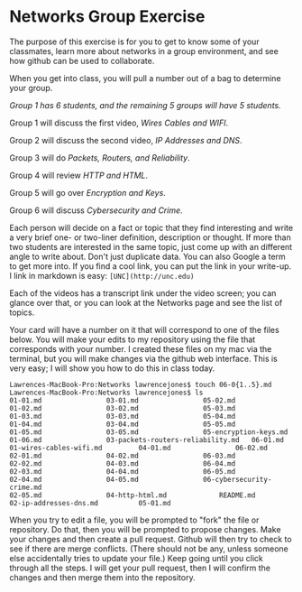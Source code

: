 # Networks Group Exercise

The purpose of this exercise is for you to get to know some of your classmates,
learn more about networks in a group environment, and see how github can be used to
collaborate.

When you get into class, you will pull a number out of a bag to determine your group.

*Group 1 has 6 students, and the remaining 5 groups will have 5 students.*

Group 1 will discuss the first video, *Wires Cables and WIFI*.

Group 2 will discuss the second video, *IP Addresses and DNS*.

Group 3 will do *Packets, Routers, and Reliability*.

Group 4 will review *HTTP and HTML*.

Group 5 will go over *Encryption and Keys*.

Group 6 will discuss *Cybersecurity and Crime*.

Each person will decide on a fact or topic that they find interesting and write a
very brief one- or two-liner definition, description or thought. If more
than two students are interested in the same topic, just come up with an different
angle to write about. Don't just duplicate data. You can also Google a term to get more into. If you find a cool link, you can put the link in your write-up. I link in markdown is easy: ```[UNC](http://unc.edu)```

Each of the videos has a transcript link under the video screen; you can glance over that, or you can look at the Networks page and see the list of topics.

Your card will have a number on it that will correspond to one of the files below. You will make your edits to my repository using the file that corresponds with your number.
I created these files on my mac via the terminal, but you will make changes via the github web interface. This is very easy; I will show you how to do this in class today.


```
Lawrences-MacBook-Pro:Networks lawrencejones$ touch 06-0{1..5}.md
Lawrences-MacBook-Pro:Networks lawrencejones$ ls
01-01.md				03-01.md				05-02.md
01-02.md				03-02.md				05-03.md
01-03.md				03-03.md				05-04.md
01-04.md				03-04.md				05-05.md
01-05.md				03-05.md				05-encryption-keys.md
01-06.md				03-packets-routers-reliability.md	06-01.md
01-wires-cables-wifi.md			04-01.md				06-02.md
02-01.md				04-02.md				06-03.md
02-02.md				04-03.md				06-04.md
02-03.md				04-04.md				06-05.md
02-04.md				04-05.md				06-cybersecurity-crime.md
02-05.md				04-http-html.md				README.md
02-ip-addresses-dns.md			05-01.md
```
When you try to edit a file, you will be prompted to "fork" the file or repository. Do that, then you will be prompted to propose changes. Make your changes and then create a pull request. Github will then try to check to see if there are merge conflicts. (There should not be any, unless someone else accidentally tries to update your file.) Keep going until you click through all the steps. I will get your pull request, then I will confirm the changes and then merge them into the repository.
